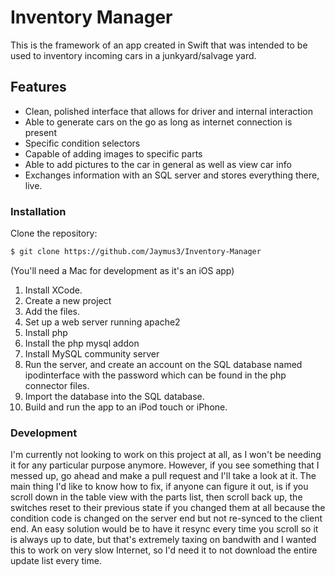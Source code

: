 # Inventory Manager
This is the framework of an app created in Swift that was intended to be used to inventory incoming cars in a junkyard/salvage yard.

## Features

  - Clean, polished interface that allows for driver and internal interaction
  - Able to generate cars on the go as long as internet connection is present
  - Specific condition selectors
  - Capable of adding images to specific parts
  - Able to add pictures to the car in general as well as view car info
  - Exchanges information with an SQL server and stores everything there, live.

### Installation

Clone the repository:
```sh
$ git clone https://github.com/Jaymus3/Inventory-Manager
```
(You'll need a Mac for development as it's an iOS app) 
1.  Install XCode.
2.  Create a new project
3.  Add the files.
4.  Set up a web server running apache2
5.  Install php
6.  Install the php mysql addon
7.  Install MySQL community server
8.  Run the server, and create an account on the SQL database named ipodinterface with the password which can be found in the php connector files.
9.  Import the database into the SQL database.
10.  Build and run the app to an iPod touch or iPhone.

### Development

I'm currently not looking to work on this project at all, as I won't be needing it for any particular purpose anymore.  However, if you see something that I messed up, go ahead and make a pull request and I'll take a look at it.  The main thing I'd like to know how to fix, if anyone can figure it out, is if you scroll down in the table view with the parts list, then scroll back up, the switches reset to their previous state if you changed them at all because the condition code is changed on the server end but not re-synced to the client end.  An easy solution would be to have it resync every time you scroll so it is always up to date, but that's extremely taxing on bandwith and I wanted this to work on very slow Internet, so I'd need it to not download the entire update list every time.

